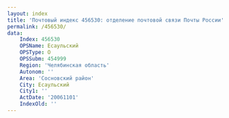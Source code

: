 ```yaml
---
layout: index
title: 'Почтовый индекс 456530: отделение почтовой связи Почты России'
permalink: /456530/
data:
    Index: 456530
    OPSName: Есаульский
    OPSType: О
    OPSSubm: 454999
    Region: 'Челябинская область'
    Autonom: ''
    Area: 'Сосновский район'
    City: Есаульский
    City1: ''
    ActDate: '20061101'
    IndexOld: ''
---
```

